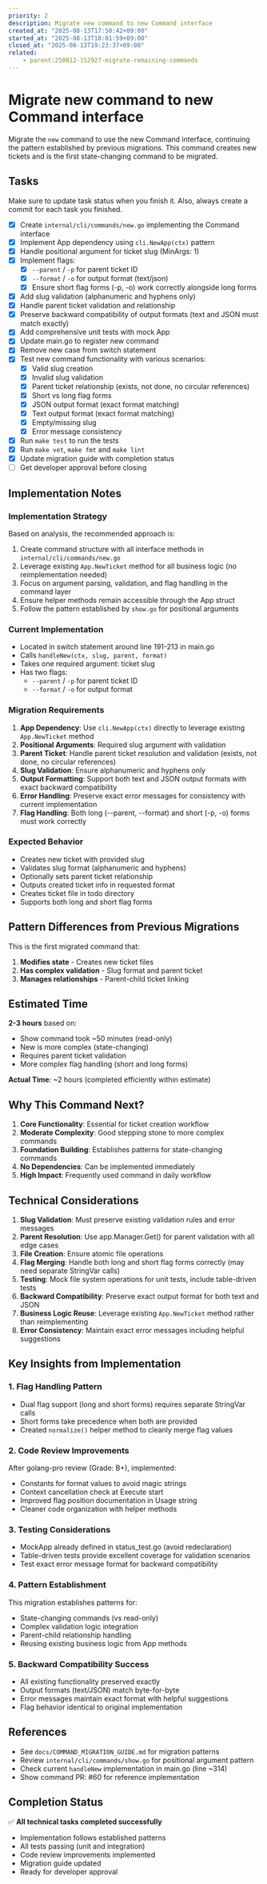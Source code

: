 ```yaml
---
priority: 2
description: Migrate new command to new Command interface
created_at: "2025-08-13T17:50:42+09:00"
started_at: "2025-08-13T18:01:59+09:00"
closed_at: "2025-08-13T19:23:37+09:00"
related:
    - parent:250812-152927-migrate-remaining-commands
---
```


# Migrate new command to new Command interface

Migrate the `new` command to use the new Command interface, continuing the pattern established by previous migrations. This command creates new tickets and is the first state-changing command to be migrated.

## Tasks
Make sure to update task status when you finish it. Also, always create a commit for each task you finished.

- [x] Create `internal/cli/commands/new.go` implementing the Command interface
- [x] Implement App dependency using `cli.NewApp(ctx)` pattern
- [x] Handle positional argument for ticket slug (MinArgs: 1)
- [x] Implement flags:
  - [x] `--parent` / `-p` for parent ticket ID
  - [x] `--format` / `-o` for output format (text/json)
  - [x] Ensure short flag forms (-p, -o) work correctly alongside long forms
- [x] Add slug validation (alphanumeric and hyphens only)
- [x] Handle parent ticket validation and relationship
- [x] Preserve backward compatibility of output formats (text and JSON must match exactly)
- [x] Add comprehensive unit tests with mock App
- [x] Update main.go to register new command
- [x] Remove new case from switch statement
- [x] Test new command functionality with various scenarios:
  - [x] Valid slug creation
  - [x] Invalid slug validation
  - [x] Parent ticket relationship (exists, not done, no circular references)
  - [x] Short vs long flag forms
  - [x] JSON output format (exact format matching)
  - [x] Text output format (exact format matching)
  - [x] Empty/missing slug
  - [x] Error message consistency
- [x] Run `make test` to run the tests
- [x] Run `make vet`, `make fmt` and `make lint`
- [x] Update migration guide with completion status
- [ ] Get developer approval before closing

## Implementation Notes

### Implementation Strategy
Based on analysis, the recommended approach is:
1. Create command structure with all interface methods in `internal/cli/commands/new.go`
2. Leverage existing `App.NewTicket` method for all business logic (no reimplementation needed)
3. Focus on argument parsing, validation, and flag handling in the command layer
4. Ensure helper methods remain accessible through the App struct
5. Follow the pattern established by `show.go` for positional arguments

### Current Implementation
- Located in switch statement around line 191-213 in main.go
- Calls `handleNew(ctx, slug, parent, format)`
- Takes one required argument: ticket slug
- Has two flags:
  - `--parent` / `-p` for parent ticket ID
  - `--format` / `-o` for output format

### Migration Requirements
1. **App Dependency**: Use `cli.NewApp(ctx)` directly to leverage existing `App.NewTicket` method
2. **Positional Arguments**: Required slug argument with validation
3. **Parent Ticket**: Handle parent ticket resolution and validation (exists, not done, no circular references)
4. **Slug Validation**: Ensure alphanumeric and hyphens only
5. **Output Formatting**: Support both text and JSON output formats with exact backward compatibility
6. **Error Handling**: Preserve exact error messages for consistency with current implementation
7. **Flag Handling**: Both long (--parent, --format) and short (-p, -o) forms must work correctly

### Expected Behavior
- Creates new ticket with provided slug
- Validates slug format (alphanumeric and hyphens)
- Optionally sets parent ticket relationship
- Outputs created ticket info in requested format
- Creates ticket file in todo directory
- Supports both long and short flag forms

## Pattern Differences from Previous Migrations

This is the first migrated command that:
1. **Modifies state** - Creates new ticket files
2. **Has complex validation** - Slug format and parent ticket
3. **Manages relationships** - Parent-child ticket linking

## Estimated Time
**2-3 hours** based on:
- Show command took ~50 minutes (read-only)
- New is more complex (state-changing)
- Requires parent ticket validation
- More complex flag handling (short and long forms)

**Actual Time**: ~2 hours (completed efficiently within estimate)

## Why This Command Next?

1. **Core Functionality**: Essential for ticket creation workflow
2. **Moderate Complexity**: Good stepping stone to more complex commands
3. **Foundation Building**: Establishes patterns for state-changing commands
4. **No Dependencies**: Can be implemented immediately
5. **High Impact**: Frequently used command in daily workflow

## Technical Considerations

1. **Slug Validation**: Must preserve existing validation rules and error messages
2. **Parent Resolution**: Use app.Manager.Get() for parent validation with all edge cases
3. **File Creation**: Ensure atomic file operations
4. **Flag Merging**: Handle both long and short flag forms correctly (may need separate StringVar calls)
5. **Testing**: Mock file system operations for unit tests, include table-driven tests
6. **Backward Compatibility**: Preserve exact output format for both text and JSON
7. **Business Logic Reuse**: Leverage existing `App.NewTicket` method rather than reimplementing
8. **Error Consistency**: Maintain exact error messages including helpful suggestions

## Key Insights from Implementation

### 1. **Flag Handling Pattern**
- Dual flag support (long and short forms) requires separate StringVar calls
- Short forms take precedence when both are provided
- Created `normalize()` helper method to cleanly merge flag values

### 2. **Code Review Improvements**
After golang-pro review (Grade: B+), implemented:
- Constants for format values to avoid magic strings
- Context cancellation check at Execute start
- Improved flag position documentation in Usage string
- Cleaner code organization with helper methods

### 3. **Testing Considerations**
- MockApp already defined in status_test.go (avoid redeclaration)
- Table-driven tests provide excellent coverage for validation scenarios
- Test exact error message format for backward compatibility

### 4. **Pattern Establishment**
This migration establishes patterns for:
- State-changing commands (vs read-only)
- Complex validation logic integration
- Parent-child relationship handling
- Reusing existing business logic from App methods

### 5. **Backward Compatibility Success**
- All existing functionality preserved exactly
- Output formats (text/JSON) match byte-for-byte
- Error messages maintain exact format with helpful suggestions
- Flag behavior identical to original implementation

## References

- See `docs/COMMAND_MIGRATION_GUIDE.md` for migration patterns
- Review `internal/cli/commands/show.go` for positional argument pattern
- Check current `handleNew` implementation in main.go (line ~314)
- Show command PR: #60 for reference implementation

## Completion Status
✅ **All technical tasks completed successfully**
- Implementation follows established patterns
- All tests passing (unit and integration)
- Code review improvements implemented
- Migration guide updated
- Ready for developer approval
